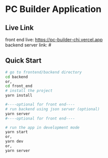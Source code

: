 # PC Builder Application

## Live Link

front end live: <https://pc-builder-chi.vercel.app>
<br>
backend server link: #

## Quick Start

```bash
# go to frontend/backend directory
cd backend
or,
cd front_end
# install the project
yarn install

#----optional for front end----
# run backend using json server (optional)
yarn server
#----optional for front end----

# run the app in development mode
yarn start
or,
yarn dev
or,
yarn server
```
